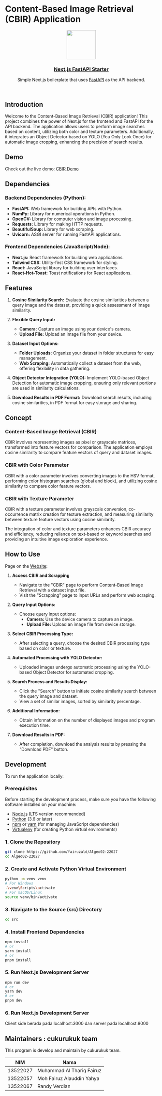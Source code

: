 # Content-Based Image Retrieval (CBIR) Application

<p align="center">
  <a href="https://algeo02-22027.vercel.app">
    <img src="https://res.cloudinary.com/dkyq76c5w/image/upload/v1699860331/cuk-removebg-preview_y357nd.png" height="96">
    <h3 align="center">Next.js FastAPI Starter</h3>
  </a>
</p>

<p align="center">Simple Next.js boilerplate that uses <a href="https://fastapi.tiangolo.com/">FastAPI</a> as the API backend.</p>

<br/>

## Introduction

Welcome to the Content-Based Image Retrieval (CBIR) application! This project combines the power of Next.js for the frontend and FastAPI for the API backend. The application allows users to perform image searches based on content, utilizing both color and texture parameters. Additionally, it integrates an Object Detector based on YOLO (You Only Look Once) for automatic image cropping, enhancing the precision of search results.

## Demo

Check out the live demo: [CBIR Demo](https://algeo02-22027.vercel.app/)

## Dependencies

### Backend Dependencies (Python):

- **FastAPI:** Web framework for building APIs with Python.
- **NumPy:** Library for numerical operations in Python.
- **OpenCV:** Library for computer vision and image processing.
- **Requests:** Library for making HTTP requests.
- **BeautifulSoup:** Library for web scraping.
- **Uvicorn:** ASGI server for running FastAPI applications.

### Frontend Dependencies (JavaScript/Node):

- **Next.js:** React framework for building web applications.
- **Tailwind CSS:** Utility-first CSS framework for styling.
- **React:** JavaScript library for building user interfaces.
- **React-Hot-Toast:** Toast notifications for React applications.

## Features

1. **Cosine Similarity Search:**
   Evaluate the cosine similarities between a query image and the dataset, providing a quick assessment of image similarity.

2. **Flexible Query Input:**

   - **Camera:** Capture an image using your device's camera.
   - **Upload File:** Upload an image file from your device.

3. **Dataset Input Options:**

   - **Folder Uploads:** Organize your dataset in folder structures for easy management.
   - **Web Scraping:** Automatically collect a dataset from the web, offering flexibility in data gathering.

4. **Object Detector Integration (YOLO):**
   Implement YOLO-based Object Detection for automatic image cropping, ensuring only relevant portions are used in similarity calculations.

5. **Download Results in PDF Format:**
   Download search results, including cosine similarities, in PDF format for easy storage and sharing.

## Concept

### Content-Based Image Retrieval (CBIR)

CBIR involves representing images as pixel or grayscale matrices, transformed into feature vectors for comparison. The application employs cosine similarity to compare feature vectors of query and dataset images.

### CBIR with Color Parameter

CBIR with a color parameter involves converting images to the HSV format, performing color histogram searches (global and block), and utilizing cosine similarity to compare color feature vectors.

### CBIR with Texture Parameter

CBIR with a texture parameter involves grayscale conversion, co-occurrence matrix creation for texture extraction, and measuring similarity between texture feature vectors using cosine similarity.

The integration of color and texture parameters enhances CBIR accuracy and efficiency, reducing reliance on text-based or keyword searches and providing an intuitive image exploration experience.

## How to Use

Page on the [Website](https://algeo02-22027.vercel.app/):

1. **Access CBIR and Scrapping**

   - Navigate to the "CBIR" page to perform Content-Based Image Retrieval with a dataset input file.
   - Visit the "Scrapping" page to input URLs and perform web scraping.

2. **Query Input Options:**

   - Choose query input options:
     - **Camera:** Use the device camera to capture an image.
     - **Upload File:** Upload an image file from device storage.

3. **Select CBIR Processing Type:**

   - After selecting a query, choose the desired CBIR processing type based on color or texture.

4. **Automated Processing with YOLO Detector:**

   - Uploaded images undergo automatic processing using the YOLO-based Object Detector for automated cropping.

5. **Search Process and Results Display:**

   - Click the "Search" button to initiate cosine similarity search between the query image and dataset.
   - View a set of similar images, sorted by similarity percentage.

6. **Additional Information:**

   - Obtain information on the number of displayed images and program execution time.

7. **Download Results in PDF:**
   - After completion, download the analysis results by pressing the "Download PDF" button.

## Development

To run the application locally:

### Prerequisites

Before starting the development process, make sure you have the following software installed on your machine:

- [Node.js](https://nodejs.org/) (LTS version recommended)
- [Python](https://www.python.org/) (3.6 or later)
- [npm](https://www.npmjs.com/) or [yarn](https://yarnpkg.com/) (for managing JavaScript dependencies)
- [Virtualenv](https://virtualenv.pypa.io/) (for creating Python virtual environments)

### 1. Clone the Repository

```bash
git clone https://github.com/fairuzald/Algeo02-22027
cd Algeo02-22027
```

### 2. Create and Activate Python Virtual Environment

```bash
python -m venv venv
# For Windows
.\venv\Scripts\activate
# For macOS/Linux
source venv/bin/activate
```

### 3. Navigate to the Source (src) Directory

```bash
cd src

```

### 4. Install Frontend Dependencies

```bash
npm install
# or
yarn install
# or
pnpm install
```

### 5. Run Next.js Development Server

```bash
npm run dev
# or
yarn dev
# or
pnpm dev
```

### 6. Run Next.js Development Server

Client side berada pada localhost:3000 dan server pada localhost:8000

## Maintainers : cukurukuk team

This program is develop and maintain by cukurukuk team.

| NIM      | Nama                      |
| -------- | ------------------------- |
| 13522027 | Muhammad Al Thariq Fairuz |
| 13522057 | Moh Fairuz Alauddin Yahya |
| 13522067 | Randy Verdian             |

